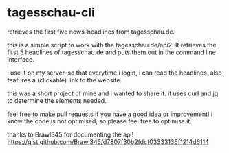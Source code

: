 # tagesschau-cli
retrieves the first five news-headlines from tagesschau.de.

this is a simple script to work with the tagesschau.de/api2. It retrieves the first 5 headlines of tagesschau.de and puts them out in the command line interface.

i use it on my server, so that everytime i login, i can read the headlines. also features a (clickable) link to the website.

this was a short project of mine and i wanted to share it. it uses curl and jq to determine the elements needed.

feel free to make pull requests if you have a good idea or improvement! i know the code is not optimised, so please feel free to optimise it.

thanks to Brawl345 for documenting the api! https://gist.github.com/Brawl345/d7807f30b2fdcf03333136f1214d6114
